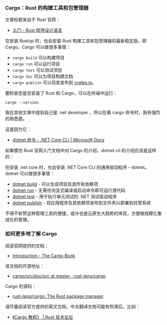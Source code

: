### Cargo：Rust 的构建工具和包管理器

文章标题来自于 Rust 官网：

* [入门 - Rust 程序设计语言](https://www.rust-lang.org/zh-CN/learn/get-started)

在安装 Rustup 时，也会安装 Rust 构建工具和包管理器的最新稳定版，即 Cargo。Cargo 可以做很多事情：

- `cargo build` 可以构建项目
- `cargo run` 可以运行项目
- `cargo test` 可以测试项目
- `cargo doc` 可以为项目构建文档
- `cargo publish` 可以将库发布到 [crates.io](https://crates.io/)。

要检查您是否安装了 Rust 和 Cargo，可以在终端中运行：

```shell
cargo --version
```



我在其他文章中提到自己是 .net developer ，所以在看 cargo 命令时，我有强烈的熟悉感。

这是因为它：

* [dotnet 命令 - .NET Core CLI | Microsoft Docs](https://docs.microsoft.com/zh-cn/dotnet/core/tools/dotnet)

如果模仿 Rust 官网入门文档中对 Cargo 的介绍，dotnet cli 的介绍应该是这样的：

在安装 .net core 时，也会安装 .NET Core CLI 的通用驱动程序 - dotnet。dotnet 可以做很多事情：

- [dotnet build](https://docs.microsoft.com/zh-cn/dotnet/core/tools/dotnet-build) - 可以生成项目及其所有依赖项
- [dotnet run](https://docs.microsoft.com/zh-cn/dotnet/core/tools/dotnet-run) \- 无需任何显式编译或启动命令即可运行源代码
- [dotnet test](https://docs.microsoft.com/zh-cn/dotnet/core/tools/dotnet-test) - 用于执行单元测试的 .NET 测试驱动程序
- [dotnet publish](https://docs.microsoft.com/zh-cn/dotnet/core/tools/dotnet-publish) - 将应用程序及其依赖项发布到文件夹以部署到托管系统



不得不称赞这种管理工具的便捷，或许也是云原生大趋势的体现，方便做规模化集成化的管理。

### 如何更多地了解 Cargo

阅读官网提供的文档：

* [Introduction - The Cargo Book](https://doc.rust-lang.org/cargo/index.html)

该文档的开源地址：

* [cargo/src/doc/src at master · rust-lang/cargo](https://github.com/rust-lang/cargo/tree/master/src/doc/src)

Cargo 的源码：

* [rust-lang/cargo: The Rust package manager](https://github.com/rust-lang/cargo)

请尽量阅读官方提供的英文文档，中文翻译文档可能有所滞后。比如：

* [《Cargo 教程》 | Rust 技术论坛](https://learnku.com/docs/cargo-book/2018)

